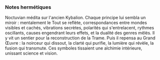 ### Notes hermétiques
Noctuvian médita sur l'ancien Kybalion.
Chaque principe lui sembla un miroir :
mentalement le Tout se reflète,
correspondances entre mondes visibles et cachés,
vibrations secrètes,
polarités qui s'entrelacent,
rythmes oscillants,
causes engendrant leurs effets,
et la dualité des genres mêlés.
Il y vit un sentier pour la reconstruction de la Trame.
Puis il repensa au Grand Œuvre :
la noirceur qui dissout,
la clarté qui purifie,
la lumière qui révèle,
la fusion qui transmute.
Ces symboles tissaient une alchimie intérieure,
unissant science et vision.

